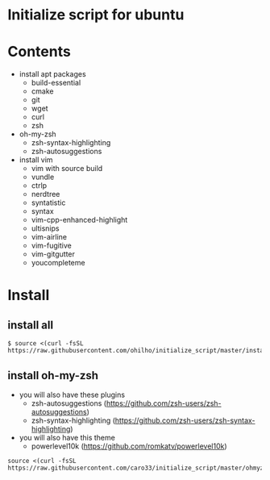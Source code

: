 # Initialize script for ubuntu

# Contents
- install apt packages
  - build-essential
  - cmake
  - git
  - wget
  - curl
  - zsh
- oh-my-zsh
  - zsh-syntax-highlighting
  - zsh-autosuggestions
- install vim
  - vim with source build
  - vundle
  - ctrlp
  - nerdtree
  - syntatistic
  - syntax
  - vim-cpp-enhanced-highlight
  - ultisnips
  - vim-airline
  - vim-fugitive
  - vim-gitgutter
  - youcompleteme

# Install
## install all
```
$ source <(curl -fsSL https://raw.githubusercontent.com/ohilho/initialize_script/master/install.sh)
```

## install oh-my-zsh
- you will also have these plugins
  - zsh-autosuggestions (https://github.com/zsh-users/zsh-autosuggestions)
  - zsh-syntax-highlighting (https://github.com/zsh-users/zsh-syntax-highlighting)
- you will also have this theme
  - powerlevel10k (https://github.com/romkatv/powerlevel10k)

```
source <(curl -fsSL https://raw.githubusercontent.com/caro33/initialize_script/master/ohmyzsh/ohmyzsh.sh)
```

